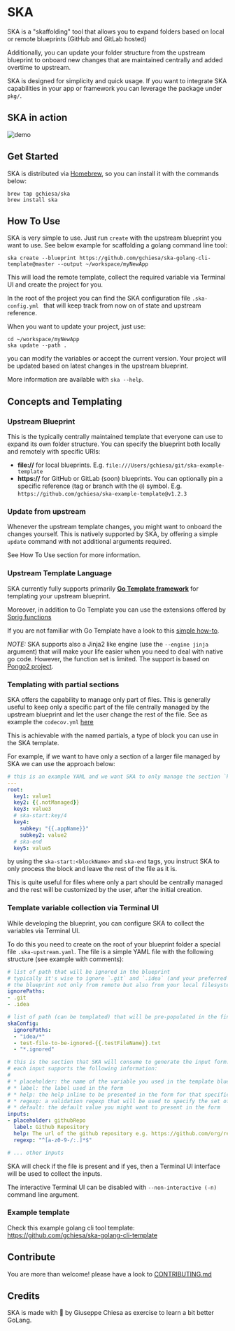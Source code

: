 # SKA

SKA is a "skaffolding" tool that allows you to expand folders based on local or remote blueprints (GitHub and GitLab
hosted)

Additionally, you can update your folder structure from the upstream blueprint to onboard new changes that are
maintained centrally and added overtime to upstream.

SKA is designed for simplicity and quick usage. If you want to integrate SKA capabilities in your app or framework
you can leverage the package under `pkg/`.

## SKA in action

![demo](assets/demo.gif)

## Get Started

SKA is distributed via [Homebrew](https://brew.sh/), so you can install it with the commands below:

```shell
brew tap gchiesa/ska
brew install ska
```

## How To Use

SKA is very simple to use. Just run `create` with the upstream blueprint you want to use. See below example for
scaffolding a golang command line tool:

```shell
ska create --blueprint https://github.com/gchiesa/ska-golang-cli-template@master --output ~/workspace/myNewApp
```

This will load the remote template, collect the required variable via Terminal UI and create the project for you.

In the root of the project you can find the SKA configuration file `.ska-config.yml ` that will keep track from now
on of state and upstream reference.

When you want to update your project, just use:

```shell
cd ~/workspace/myNewApp
ska update --path .
```

you can modify the variables or accept the current version. Your project will be updated based on latest changes in
the upstream blueprint.

More information are available with `ska --help`.


## Concepts and Templating

### Upstream Blueprint

This is the typically centrally maintained template that everyone can use to expand its own folder structure. You
can specify the blueprint both locally and remotely with specific URIs:

* **file://** for local blueprints. E.g. `file:///Users/gchiesa/git/ska-example-template`
* **https://** for GitHub or GitLab (soon) blueprints. You can optionally pin a specific reference (tag or branch with
  the `@`)
  symbol. E.g. `https://github.com/gchiesa/ska-example-template@v1.2.3`

### Update from upstream

Whenever the upstream template changes, you might want to onboard the changes yourself. This is natively supported
by SKA, by offering a simple `update` command with not additional arguments required.

See How To Use section for more information.


### Upstream Template Language

SKA currently fully supports primarily **[Go Template framework][go-template]** for templating your upstream blueprint.

Moreover, in addition to Go Template you can use the extensions offered by [Sprig functions][sprig]

If you are not familiar with Go Template have a look to this [simple how-to][go-template-how-to].

_NOTE:_ SKA supports also a Jinja2 like engine (use the `--engine jinja` argument) that will make your life easier
when you need to deal with native go code. However, the function set is limited. The support is based on [Pongo2
project][pongo2].


[go-template]: https://pkg.go.dev/text/template

[sprig]: https://masterminds.github.io/sprig/

[go-template-how-to]: https://www.digitalocean.com/community/tutorials/how-to-use-templates-in-go#step-4-writing-a-template

[pongo2]: https://www.schlachter.tech/solutions/pongo2-template-engine/

### Templating with partial sections

SKA offers the capability to manage only part of files.
This is generally useful to keep only a specific part of the file centrally managed by the upstream blueprint and
let the user change the rest of the file. See as example
the `codecov.yml` [here](https://github.com/gchiesa/ska-golang-cli-template/blob/master/codecov.yml)

This is achievable with the named partials, a type of block you can use in the SKA template.

For example, if we want to have only a section of a larger file managed by SKA we can use the approach below:

```yaml
# this is an example YAML and we want SKA to only manage the section `key4`
---
root:
  key1: value1
  key2: {{.notManaged}}
  key3: value3
  # ska-start:key/4
  key4:
    subkey: "{{.appName}}"
    subkey2: value2
  # ska-end
  key5: value5
```

by using the `ska-start:<blockName>` and `ska-end` tags, you instruct SKA to only process the block and leave the
rest of the file as it is.

This is quite useful for files where only a part should be centrally managed and the rest will be customized by the
user, after the initial creation.


### Template variable collection via Terminal UI

While developing the blueprint, you can configure SKA to collect the variables via Terminal UI.

To do this you need to create on the root of your blueprint folder a special file `.ska-upstream.yaml`. The file is a
simple YAML file with the following structure (see example with comments):

```yaml
# list of path that will be ignored in the blueprint
# typically it's wise to ignore `.git` and `.idea` (and your preferred IDE) since you might use
# the blueprint not only from remote but also from your local filesystem
ignorePaths:
- .git
- .idea

# list of path (can be templated) that will be pre-populated in the final ska-config
skaConfig:
  ignorePaths:
  - "idea/*"
  - test-file-to-be-ignored-{{.testFileName}}.txt
  - "*.ignored"

# this is the section that SKA will consume to generate the input form.
# each input supports the following information:
#
# * placeholder: the name of the variable you used in the template blueprint
# * label: the label used in the form
# * help: the help inline to be presented in the form for that specific field
# * regexp: a validation regexp that will be used to specify the set of accepted characters (NOT A ENTIRE PATTERN VALIDATION)
# * default: the default value you might want to present in the form
inputs:
- placeholder: githubRepo
  label: Github Repository
  help: The url of the github repository e.g. https://github.com/org/repo
  regexp: "^[a-z0-9-/:.]*$"

# ... other inputs
```

SKA will check if the file is present and if yes, then a Terminal UI interface will be used to collect the inputs.

The interactive Terminal UI can be disabled with `--non-interactive (-n)` command line argument.


### Example template

Check this example golang cli tool template: https://github.com/gchiesa/ska-golang-cli-template

## Contribute

You are more than welcome! please have a look to [CONTRIBUTING.md](CONTRIBUTING.md)

## Credits

SKA is made with 💙 by Giuseppe Chiesa as exercise to learn a bit better GoLang.
